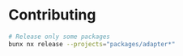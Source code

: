 # Contributing

```sh
# Release only some packages
bunx nx release --projects="packages/adapter*"
```
